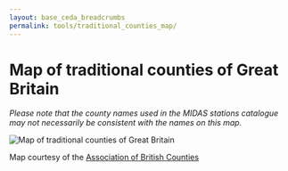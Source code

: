 ```yaml
---
layout: base_ceda_breadcrumbs
permalink: tools/traditional_counties_map/
---
```



    

    
    


                
                    

Map of traditional counties of Great Britain
============================================

_Please note that the county names used in the MIDAS stations catalogue may not necessarily be consistent with the names on this map._

![Map of traditional counties of Great Britain]({{site.baseurl}}/static/traditional_counties_map-797x1264.gif)

Map courtesy of the [Association of British Counties](http://www.abcounties.co.uk)



